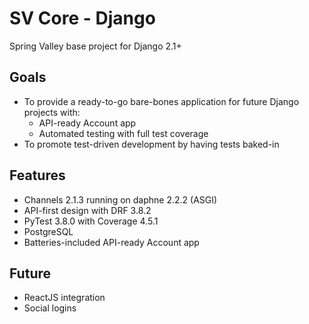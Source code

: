 # SV Core - Django
Spring Valley base project for Django 2.1+

## Goals
- To provide a ready-to-go bare-bones application for future Django projects with:
    - API-ready Account app
    - Automated testing with full test coverage
- To promote test-driven development by having tests baked-in

## Features
- Channels 2.1.3 running on daphne 2.2.2 (ASGI)
- API-first design with DRF 3.8.2
- PyTest 3.8.0 with Coverage 4.5.1
- PostgreSQL
- Batteries-included API-ready Account app

## Future
- ReactJS integration
- Social logins
